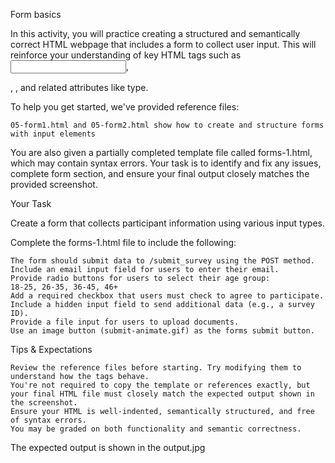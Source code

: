 Form basics

In this activity, you will practice creating a structured and semantically correct HTML webpage that includes a form to collect user input.
This will reinforce your understanding of key HTML tags such as <input>, <form>, <label>, and related attributes like type.

To help you get started, we've provided reference files:

    05-form1.html and 05-form2.html show how to create and structure forms with input elements

You are also given a partially completed template file called forms-1.html, which may contain syntax errors.
Your task is to identify and fix any issues, complete form section, and ensure your final output closely matches the provided screenshot.



Your Task

Create a form that collects participant information using various input types.

Complete the forms-1.html file to include the following:

    The form should submit data to /submit_survey using the POST method.
    Include an email input field for users to enter their email.
    Provide radio buttons for users to select their age group:
    18-25, 26-35, 36-45, 46+
    Add a required checkbox that users must check to agree to participate.
    Include a hidden input field to send additional data (e.g., a survey ID).
    Provide a file input for users to upload documents.
    Use an image button (submit-animate.gif) as the forms submit button.



Tips & Expectations

    Review the reference files before starting. Try modifying them to understand how the tags behave.
    You're not required to copy the template or references exactly, but your final HTML file must closely match the expected output shown in the screenshot.
    Ensure your HTML is well-indented, semantically structured, and free of syntax errors.
    You may be graded on both functionality and semantic correctness.


The expected output is shown in the output.jpg

